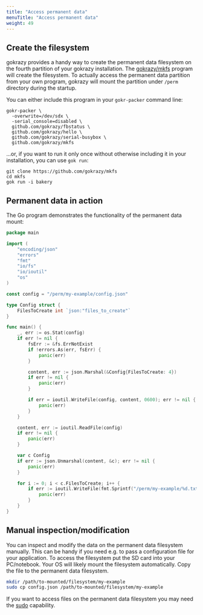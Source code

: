```yaml
---
title: "Access permanent data"
menuTitle: "Access permanent data"
weight: 49
---
```


## Create the filesystem

gokrazy provides a handy way to create the permanent data filesystem on the fourth partition of your gokrazy installation.
The [gokrazy/mkfs](https://github.com/gokrazy/mkfs) program will create the filesystem.
To actually access the permanent data partition from your own program, gokrazy will mount the partition under `/perm` directory during the startup.

You can either include this program in your `gokr-packer` command line:

```
gokr-packer \
  -overwrite=/dev/sdx \
  -serial_console=disabled \
  github.com/gokrazy/fbstatus \
  github.com/gokrazy/hello \
  github.com/gokrazy/serial-busybox \
  github.com/gokrazy/mkfs
```

…or, if you want to run it only once without otherwise including it in your
installation, you can use `gok run`:

```
git clone https://github.com/gokrazy/mkfs
cd mkfs
gok run -i bakery
```

## Permanent data in action

The Go program demonstrates the functionality of the permanent data mount:

```go
package main

import (
	"encoding/json"
	"errors"
	"fmt"
	"io/fs"
	"io/ioutil"
	"os"
)

const config = "/perm/my-example/config.json"

type Config struct {
	FilesToCreate int `json:"files_to_create"`
}

func main() {
	_, err := os.Stat(config)
	if err != nil {
		fsErr := &fs.ErrNotExist
		if !errors.As(err, fsErr) {
			panic(err)
		}

		content, err := json.Marshal(&Config{FilesToCreate: 4})
		if err != nil {
			panic(err)
		}

		if err = ioutil.WriteFile(config, content, 0600); err != nil {
			panic(err)
		}
	}

	content, err := ioutil.ReadFile(config)
	if err != nil {
		panic(err)
	}

	var c Config
	if err := json.Unmarshal(content, &c); err != nil {
		panic(err)
	}

	for i := 0; i < c.FilesToCreate; i++ {
		if err := ioutil.WriteFile(fmt.Sprintf("/perm/my-example/%d.txt", i), []byte("gokrazy rocks"), 0600); err != nil {
			panic(err)
		}
	}
}

```

## Manual inspection/modification

You can inspect and modify the data on the permanent data filesystem manually.
This can be handy if you need e.g. to pass a configuration file for your application.
To access the filesystem put the SD card into your PC/notebook. Your OS will likely mount the filesystem automatically.
Copy the file to the permanent data filesystem.

```bash
mkdir /path/to-mounted/filesystem/my-example
sudo cp config.json /path/to-mounted/filesystem/my-example
```

If you want to access files on the permanent data filesystem you may need the [sudo](https://en.wikipedia.org/wiki/Sudo) capability.